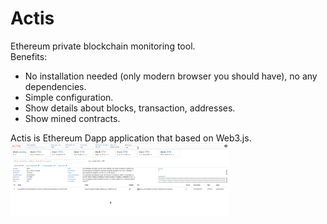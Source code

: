 # Actis
Ethereum private blockchain monitoring tool.<br/>
Benefits:
<ul>
  <li>No installation needed (only modern browser you should have), no any dependencies.</li>
  <li>Simple configuration.</li>
  <li>Show details about blocks, transaction, addresses.</li>
  <li>Show mined contracts.</li>
</ul>

Actis is Ethereum Dapp application that based on Web3.js.
<img src="actis.png" width="350"/>